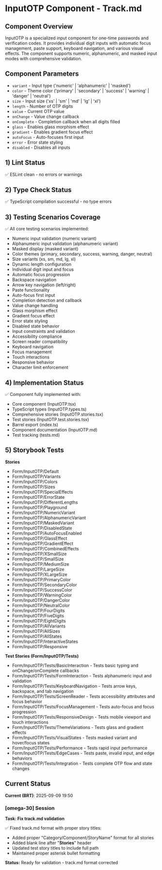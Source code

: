 # InputOTP Component - Track.md

## Component Overview

InputOTP is a specialized input component for one-time passwords and verification codes. It provides individual digit inputs with automatic focus management, paste support, keyboard navigation, and various visual effects. The component supports numeric, alphanumeric, and masked input modes with comprehensive validation.

## Component Parameters

- `variant` - Input type ('numeric' | 'alphanumeric' | 'masked')
- `color` - Theme color ('primary' | 'secondary' | 'success' | 'warning' | 'danger' | 'neutral')
- `size` - Input size ('xs' | 'sm' | 'md' | 'lg' | 'xl')
- `length` - Number of OTP digits
- `value` - Current OTP value
- `onChange` - Value change callback
- `onComplete` - Completion callback when all digits filled
- `glass` - Enables glass morphism effect
- `gradient` - Enables gradient focus effect
- `autoFocus` - Auto-focuses first input
- `error` - Error state styling
- `disabled` - Disables all inputs

## 1) Lint Status

✅ ESLint clean - no errors or warnings

## 2) Type Check Status

✅ TypeScript compilation successful - no type errors

## 3) Testing Scenarios Coverage

✅ All core testing scenarios implemented:

- Numeric input validation (numeric variant)
- Alphanumeric input validation (alphanumeric variant)
- Masked display (masked variant)
- Color themes (primary, secondary, success, warning, danger, neutral)
- Size variants (xs, sm, md, lg, xl)
- Dynamic length configuration
- Individual digit input and focus
- Automatic focus progression
- Backspace navigation
- Arrow key navigation (left/right)
- Paste functionality
- Auto-focus first input
- Completion detection and callback
- Value change handling
- Glass morphism effect
- Gradient focus effect
- Error state styling
- Disabled state behavior
- Input constraints and validation
- Accessibility compliance
- Screen reader compatibility
- Keyboard navigation
- Focus management
- Touch interactions
- Responsive behavior
- Character limit enforcement

## 4) Implementation Status

✅ Component fully implemented with:

- Core component (InputOTP.tsx)
- TypeScript types (InputOTP.types.ts)
- Comprehensive stories (InputOTP.stories.tsx)
- Test stories (InputOTP.test.stories.tsx)
- Barrel export (index.ts)
- Component documentation (InputOTP.md)
- Test tracking (tests.md)

## 5) Storybook Tests

**Stories**

- Form/InputOTP/Default
- Form/InputOTP/Variants
- Form/InputOTP/Colors
- Form/InputOTP/Sizes
- Form/InputOTP/SpecialEffects
- Form/InputOTP/ErrorState
- Form/InputOTP/DifferentLengths
- Form/InputOTP/Playground
- Form/InputOTP/NumericVariant
- Form/InputOTP/AlphanumericVariant
- Form/InputOTP/MaskedVariant
- Form/InputOTP/DisabledState
- Form/InputOTP/AutoFocusEnabled
- Form/InputOTP/GlassEffect
- Form/InputOTP/GradientEffect
- Form/InputOTP/CombinedEffects
- Form/InputOTP/XSmallSize
- Form/InputOTP/SmallSize
- Form/InputOTP/MediumSize
- Form/InputOTP/LargeSize
- Form/InputOTP/XLargeSize
- Form/InputOTP/PrimaryColor
- Form/InputOTP/SecondaryColor
- Form/InputOTP/SuccessColor
- Form/InputOTP/WarningColor
- Form/InputOTP/DangerColor
- Form/InputOTP/NeutralColor
- Form/InputOTP/FourDigits
- Form/InputOTP/FiveDigits
- Form/InputOTP/EightDigits
- Form/InputOTP/AllVariants
- Form/InputOTP/AllSizes
- Form/InputOTP/AllStates
- Form/InputOTP/InteractiveStates
- Form/InputOTP/Responsive

**Test Stories (Form/InputOTP/Tests)**

- Form/InputOTP/Tests/BasicInteraction - Tests basic typing and onChange/onComplete callbacks
- Form/InputOTP/Tests/FormInteraction - Tests alphanumeric input and validation
- Form/InputOTP/Tests/KeyboardNavigation - Tests arrow keys, backspace, and tab navigation
- Form/InputOTP/Tests/ScreenReader - Tests accessibility attributes and focus behavior
- Form/InputOTP/Tests/FocusManagement - Tests auto-focus and focus progression
- Form/InputOTP/Tests/ResponsiveDesign - Tests mobile viewport and touch interactions
- Form/InputOTP/Tests/ThemeVariations - Tests glass and gradient effects
- Form/InputOTP/Tests/VisualStates - Tests masked variant and hover/focus states
- Form/InputOTP/Tests/Performance - Tests rapid input performance
- Form/InputOTP/Tests/EdgeCases - Tests paste, invalid input, and edge behaviors
- Form/InputOTP/Tests/Integration - Tests complete OTP flow and state changes

## Current Status

**Current (BRT)**: 2025-09-09 19:50

### [omega-30] Session

**Task: Fix track.md validation**

✅ Fixed track.md format with proper story titles:

- Added proper "Category/Component/StoryName" format for all stories
- Added blank line after "**Stories**" header
- Updated test story titles to include full path
- Maintained proper asterisk bullet formatting

**Status:** Ready for validation - track.md format corrected
